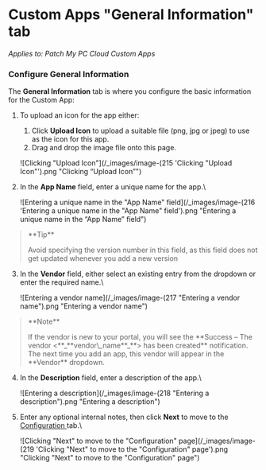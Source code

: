 # Custom Apps "General Information" tab

_Applies to: Patch My PC Cloud Custom Apps_

### Configure General Information

The **General Information** tab is where you configure the basic information for the Custom App:

1.  To upload an icon for the app either:

    1. Click **Upload Icon** to upload a suitable file (png, jpg or jpeg) to use as the icon for this app.
    2. Drag and drop the image file onto this page.

    ![Clicking "Upload Icon"](/_images/image-(215 'Clicking "Upload Icon"').png "Clicking “Upload Icon”")


2.  In the **App Name** field, enter a unique name for the app.\


    ![Entering a unique name in the "App Name" field](/_images/image-(216 'Entering a unique name in the "App Name" field').png "Entering a unique name in the “App Name” field")

<blockquote class="wp-block-quote">
<p>**Tip**</p>
<p>Avoid specifying the version number in this field, as this field does not get updated whenever you add a new version</p>
</blockquote>

3.  In the **Vendor** field, either select an existing entry from the dropdown or enter the required name.\


    ![Entering a vendor name](/_images/image-(217 "Entering a vendor name").png "Entering a vendor name")

<blockquote class="wp-block-quote">
<p>**Note**</p>
<p>If the vendor is new to your portal, you will see the **Success – The vendor <**_**vendor\_name**_**> has been created** notification. The next time you add an app, this vendor will appear in the **Vendor** dropdown.</p>
</blockquote>

4.  In the **Description** field, enter a description of the app.\


    ![Entering a description](/_images/image-(218 "Entering a description").png "Entering a description")


5.  Enter any optional internal notes, then click **Next** to move to the [Configuration ](custom-apps-configuration-tab.md)tab.\


    ![Clicking "Next" to move to the "Configuration" page](/_images/image-(219 'Clicking "Next" to move to the "Configuration" page').png "Clicking &#x22;Next&#x22; to move to the &#x22;Configuration&#x22; page")